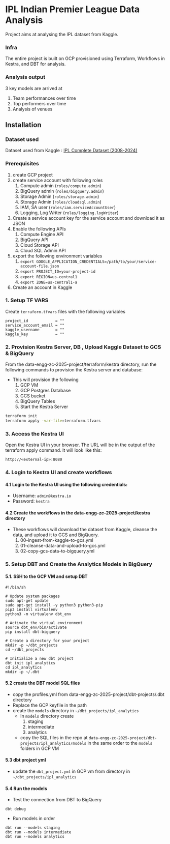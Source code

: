 # IPL Indian Premier League Data Analysis
Project aims at analysing the IPL dataset from Kaggle. 

### Infra
The entire project is built on GCP provisioned using Terraform, Workflows in Kestra, and DBT for analysis. 

### Analysis output
3 key models are arrived at
1. Team performances over time
2. Top performers over time
3. Analysis of venues

## Installation 

### Dataset used
Dataset used from Kaggle :
[IPL Complete Dataset (2008-2024)](https://www.kaggle.com/datasets/patrickb1912/ipl-complete-dataset-20082020)

### Prerequisites
1. create GCP project
2. create service account with following roles
   1. Compute admin (`roles/compute.admin`)
   2. BigQuery admin (`roles/bigquery.admin`)
   3. Storage Admin (`roles/storage.admin`)
   4. Storage Admin (`roles/cloudsql.admin`)
   5. IAM, SA user (`roles/iam.serviceAccountUser`)
   6. Logging, Log Writer (`roles/logging.logWriter`)
3. Create a service account key for the service account and download it as JSON
4. Enable the following APIs
   1. Compute Engine API
   2. BigQuery API
   3. Cloud Storage API
   4. Cloud SQL Admin API
5. export the following environment variables
   1. `export GOOGLE_APPLICATION_CREDENTIALS=/path/to/your/service-account-file.json`
   2. `export PROJECT_ID=your-project-id`
   3. `export REGION=us-central1`
   4. `export ZONE=us-central1-a`
6. Create an account in Kaggle

### 1. Setup TF VARS
Create `terraform.tfvars` files with the following variables
```
project_id            = ""
service_account_email = ""
kaggle_username       = ""
kaggle_key            = ""
```
### 2. Provision Kestra Server, DB , Upload Kaggle Dataset to GCS & BigQuery
From the data-engg-zc-2025-project/terraform/kestra directory, run the following commands to provision the Kestra server and database:
- This will provision the following
  1. GCP VM
  2. GCP Postgres Database
  3. GCS bucket
  4. BigQuery Tables
  5. Start the Kestra Server

```bash
terraform init
terraform apply -var-file=terraform.tfvars
```

### 3. Access the Kestra UI
Open the Kestra UI in your browser. The URL will be in the output of the terraform apply command. It will look like this:
```
http://<external-ip>:8080
```
### 4. Login to Kestra UI and create workflows
#### 4.1 Login to the Kestra UI using the following credentials:
   - Username: `admin@kestra.io`
   - Password: `kestra`

#### 4.2 Create the workflows in the data-engg-zc-2025-project/kestra directory
  - These workflows will download the dataset from Kaggle, cleanse the data, and upload it to GCS and BigQuery. 
    1. 00-ingest-from-kaggle-to-gcs.yml
    2. 01-cleanse-data-and-upload-to-gcs.yml
    3. 02-copy-gcs-data-to-bigquery.yml

### 5. Setup DBT and Create the Analytics Models in BigQuery
#### 5.1. SSH to the GCP VM and setup DBT

```
#!/bin/sh

# Update system packages
sudo apt-get update
sudo apt-get install -y python3 python3-pip
pip3 install virtualenv
python3 -m virtualenv dbt_env

# Activate the virtual environment
source dbt_env/bin/activate
pip install dbt-bigquery

# Create a directory for your project
mkdir -p ~/dbt_projects
cd ~/dbt_projects

# Initialize a new dbt project
dbt init ipl_analytics
cd ipl_analytics
mkdir -p ~/.dbt
```

#### 5.2 create the DBT model SQL files
- copy the profiles.yml from data-engg-zc-2025-project/dbt-projects/.dbt directory
- Replace the GCP keyfile in the path
- create the `models` directory in  `~/dbt_projects/ipl_analytics`
  - In `models` directory create 
    1. staging
    2. intermediate
    3. analytics
  - copy the SQL files in the repo at `data-engg-zc-2025-project/dbt-projects/ipl_analytics/models` 
  in the same order to the `models` folders in GCP VM

#### 5.3 dbt project yml
- update the `dbt_project.yml` in GCP vm from directory in  `~/dbt_projects/ipl_analytics`

#### 5.4 Run the models

- Test the connection from DBT to BigQuery
```
dbt debug
```

- Run models in order
```
dbt run --models staging
dbt run --models intermediate
dbt run --models analytics
```

